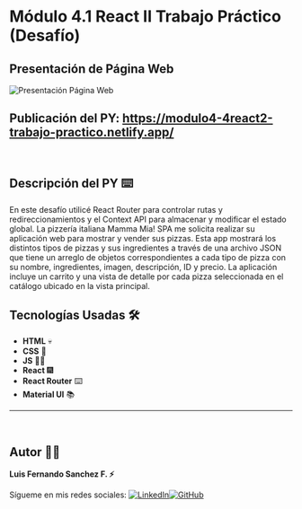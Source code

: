 # Módulo 4.1 React II Trabajo Práctico (Desafío)

## Presentación de Página Web

![Presentación Página Web](./public/img-readme.png)
<br/>

## Publicación del PY: https://modulo4-4react2-trabajo-practico.netlify.app/

<br/>

## Descripción del PY ⌨️

En este desafío utilicé React Router para controlar rutas y redireccionamientos y el
Context API para almacenar y modificar el estado global.
La pizzería italiana Mamma Mia! SPA me solicita realizar su aplicación web para mostrar y
vender sus pizzas. Esta app mostrará los distintos tipos de pizzas y sus ingredientes a
través de una archivo JSON que tiene un arreglo de objetos correspondientes a cada tipo de pizza con su nombre,
ingredientes, imagen, descripción, ID y precio. La aplicación incluye un carrito y una vista de detalle por
cada pizza seleccionada en el catálogo ubicado en la vista principal.

## Tecnologías Usadas 🛠️

- **HTML** 💀
- **CSS** 🌈
- **JS** 🧑‍💻
- **React** 🎆
- **React Router** ⌨️
- **Material UI** 📚
  <br/>

---

<br>

## Autor 👨‍💻

**Luis Fernando Sanchez F. ⚡**

Sígueme en mis redes sociales: [![LinkedIn](https://img.shields.io/badge/LinkedIn-%230077B5.svg?logo=linkedin&logoColor=white)](https://www.linkedin.com/in/luis-fernando-sanchez-f-67369b2b)[![GitHub](https://img.shields.io/badge/GitHub-black?logo=github)](https://github.com/luisfersan)
<br>
